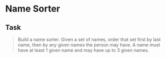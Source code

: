# Name Sorter
## Task
> Build a name sorter. Given a set of names, order that set first by last name, then by any given names the person may have. A name must have at least 1 given name and may have up to 3 given names.
